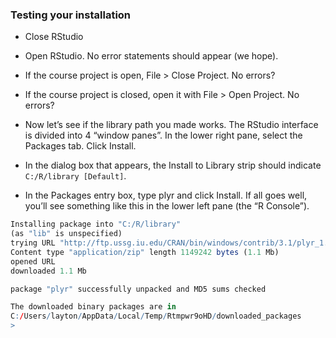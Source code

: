 ### Testing your installation

-   Close RStudio

-   Open RStudio. No error statements should appear (we hope).

-   If the course project is open, File &gt; Close Project. No errors?

-   If the course project is closed, open it with File &gt; Open Project. No errors?

-   Now let’s see if the library path you made works. The RStudio interface is divided into 4 “window panes”. In the lower right pane, select the Packages tab. Click Install.

-   In the dialog box that appears, the Install to Library strip should indicate `C:/R/library [Default]`.

-   In the Packages entry box, type plyr and click Install. If all goes well, you’ll see something like this in the lower left pane (the “R Console”).

``` r
Installing package into "C:/R/library" 
(as "lib" is unspecified)
trying URL "http://ftp.ussg.iu.edu/CRAN/bin/windows/contrib/3.1/plyr_1.8.1.zip"
Content type "application/zip" length 1149242 bytes (1.1 Mb)
opened URL
downloaded 1.1 Mb

package "plyr" successfully unpacked and MD5 sums checked

The downloaded binary packages are in
C:/Users/layton/AppData/Local/Temp/Rtmpwr9oHD/downloaded_packages
>
```
